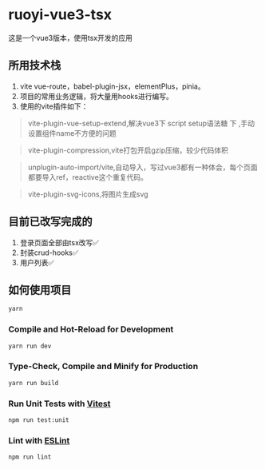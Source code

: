 # ruoyi-vue3-tsx

这是一个vue3版本，使用tsx开发的应用

## 所用技术栈
1. vite vue-route，babel-plugin-jsx，elementPlus，pinia。
2. 项目的常用业务逻辑，将大量用hooks进行编写。
3. 使用的vite插件如下：
> vite-plugin-vue-setup-extend,解决vue3下 script setup语法糖 下 ,手动设置组件name不方便的问题

> vite-plugin-compression,vite打包开启gzip压缩，较少代码体积

> unplugin-auto-import/vite,自动导入，写过vue3都有一种体会，每个页面都要导入ref，reactive这个重复代码。

> vite-plugin-svg-icons,将图片生成svg

## 目前已改写完成的
1. 登录页面全部由tsx改写✅
2. 封装crud-hooks✅
3. 用户列表✅

## 如何使用项目
```sh
yarn
```

### Compile and Hot-Reload for Development

```sh
yarn run dev
```

### Type-Check, Compile and Minify for Production

```sh
yarn run build
```

### Run Unit Tests with [Vitest](https://vitest.dev/)

```sh
npm run test:unit
```

### Lint with [ESLint](https://eslint.org/)

```sh
npm run lint
```
